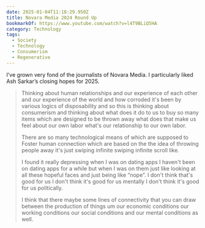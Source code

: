 ```yaml
---
date: 2025-01-04T11:18:29.950Z
title: Novara Media 2024 Round Up
bookmarkOf: https://www.youtube.com/watch?v=l4T9BLiQ5HA
category: Technology
tags:
  - Society
  - Technology
  - Consumerism
  - Regenerative
---
```


I’ve grown very fond of the journalists of Novara Media. I particularly liked Ash Sarkar’s closing hopes for 2025.

> Thinking about human relationships and our experience of each other and our experience of the world and how corroded it's been by various logics of disposability and so this is thinking about consumerism and thinking about what does it do to us to buy so many items which are designed to be thrown away what does that make us feel about our own labor what's our relationship to our own labor.
> 
> There are so many technological means of which are supposed to Foster human connection which are based on the the idea of throwing people away it's just swiping infinite swiping infinite scroll like.
> 
> I found it really depressing when I was on dating apps I haven't been on dating apps for a while but when I was on them just like looking at all these hopeful faces and just being like “nope”. I don't think that's good for us I don't think it's good for us mentally I don't think it's good for us politically.
>   
> I think that there maybe some lines of connectivity that you can draw between the production of things um our economic conditions our working conditions our social conditions and our mental conditions as well.

